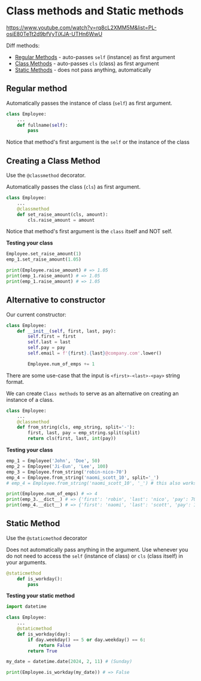 # Class methods and Static methods

https://www.youtube.com/watch?v=rq8cL2XMM5M&list=PL-osiE80TeTt2d9bfVyTiXJA-UTHn6WwU

Diff methods:

- [Regular Methods](#regular-method) - auto-passes `self` (instance) as first argument
- [Class Methods](#creating-a-class-method) - auto-passes `cls` (class) as first argument
- [Static Methods](#static-method) - does not pass anything, automatically

## Regular method

Automatically passes the instance of class (`self`) as first argument.

```py
class Employee:
    ...
    def fullname(self):
        pass
```

Notice that method's first argument is the `self` or the instance of the class

## Creating a Class Method

Use the `@classmethod` decorator.

Automatically passes the class (`cls`) as first argument.

```py
class Employee:
    ...
    @classmethod
    def set_raise_amount(cls, amount):
        cls.raise_amount = amount
```

Notice that method's first argument is the `class` itself and NOT self.

**Testing your class**

```py
Employee.set_raise_amount(1)
emp_1.set_raise_amount(1.05)

print(Employee.raise_amount) # => 1.05
print(emp_1.raise_amount) # => 1.05
print(emp_1.raise_amount) # => 1.05
```

## Alternative to constructor

Our current constructor:

```py
class Employee:
    def __init__(self, first, last, pay):
        self.first = first
        self.last = last
        self.pay = pay
        self.email = f'{first}.{last}@company.com'.lower()

        Employee.num_of_emps += 1
```

There are some use-case that the input is `<first>-<last>-<pay>` string format.

We can create `Class methods` to serve as an alternative on creating an instance of a class.

```py
class Employee:
    ...
    @classmethod
    def from_string(cls, emp_string, split='-'):
        first, last, pay = emp_string.split(split)
        return cls(first, last, int(pay))
```

**Testing your class**

```py
emp_1 = Employee('John', 'Doe', 50)
emp_2 = Employee('Ji-Eun', 'Lee', 100)
emp_3 = Employee.from_string('robin-nico-70')
emp_4 = Employee.from_string('naomi_scott_10', split='_')
# emp_4 = Employee.from_string('naomi_scott_10', '_') # this also works

print(Employee.num_of_emps) # => 4
print(emp_3.__dict__) # => {'first': 'robin', 'last': 'nico', 'pay': 70, 'email': 'robin.nico@company.com'}
print(emp_4.__dict__) # => {'first': 'naomi', 'last': 'scott', 'pay': 10, 'email': 'naomi.scott@company.com'}
```

## Static Method

Use the `@staticmethod` decorator

Does not automatically pass anything in the argument. Use whenever you do not need to access the `self` (instance of class) or `cls` (class itself) in your arguments.

```py
@staticmethod
    def is_workday():
        pass
```

**Testing your static method**

```py
import datetime

class Employee:
    ...
    @staticmethod
    def is_workday(day):
        if day.weekday() == 5 or day.weekday() == 6:
            return False
        return True

my_date = datetime.date(2024, 2, 11) # (Sunday)

print(Employee.is_workday(my_date)) # => False
```
